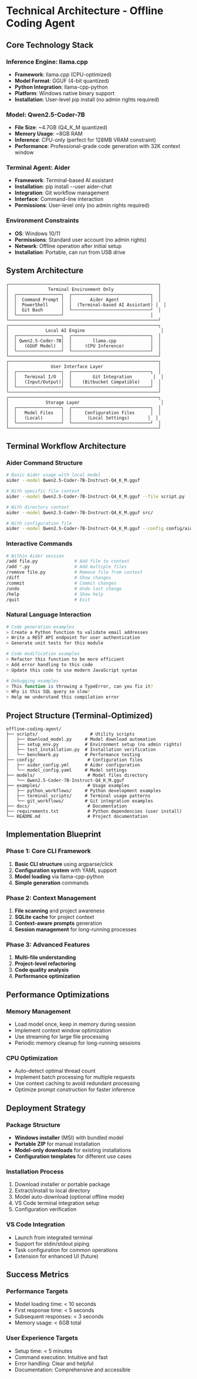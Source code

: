 # Technical Architecture - Offline Coding Agent

## Core Technology Stack

### Inference Engine: llama.cpp
- **Framework**: llama.cpp (CPU-optimized)
- **Model Format**: GGUF (4-bit quantized)
- **Python Integration**: llama-cpp-python
- **Platform**: Windows native binary support
- **Installation**: User-level pip install (no admin rights required)

### Model: Qwen2.5-Coder-7B
- **File Size**: ~4.7GB (Q4_K_M quantized)
- **Memory Usage**: ~8GB RAM
- **Inference**: CPU-only (perfect for 128MB VRAM constraint)
- **Performance**: Professional-grade code generation with 32K context window

### Terminal Agent: Aider
- **Framework**: Terminal-based AI assistant
- **Installation**: pip install --user aider-chat
- **Integration**: Git workflow management
- **Interface**: Command-line interaction
- **Permissions**: User-level only (no admin rights required)

### Environment Constraints
- **OS**: Windows 10/11
- **Permissions**: Standard user account (no admin rights)
- **Network**: Offline operation after initial setup
- **Installation**: Portable, can run from USB drive

## System Architecture

```
┌─────────────────────────────────────────────────────────┐
│               Terminal Environment Only                 │
│  ┌─────────────────┐  ┌──────────────────────────────┐  │
│  │  Command Prompt │  │       Aider Agent            │  │
│  │  PowerShell     │  │  (Terminal-based AI Assistant) │  │
│  │  Git Bash       │  └──────────────────────────────┘  │
│  └─────────────────┘                                 │
└─────────────────────────────────────────────────────────┘
┌─────────────────────────────────────────────────────────┐
│              Local AI Engine                             │
│  ┌─────────────────┐  ┌──────────────────────────────┐  │
│  │ Qwen2.5-Coder-7B│  │        llama.cpp             │  │
│  │   (GGUF Model)  │  │     (CPU Inference)          │  │
│  └─────────────────┘  └──────────────────────────────┘  │
└─────────────────────────────────────────────────────────┘
┌─────────────────────────────────────────────────────────┐
│                User Interface Layer                     │
│  ┌─────────────────┐  ┌──────────────────────────────┐  │
│  │   Terminal I/O  │  │        Git Integration        │  │
│  │   (Input/Output)│  │    (Bitbucket Compatible)    │  │
│  └─────────────────┘  └──────────────────────────────┘  │
└─────────────────────────────────────────────────────────┘
┌─────────────────────────────────────────────────────────┐
│              Storage Layer                               │
│  ┌─────────────────┐  ┌──────────────────────────────┐  │
│  │   Model Files   │  │     Configuration Files      │  │
│  │   (Local)       │  │      (Local Settings)       │  │
│  └─────────────────┘  └──────────────────────────────┘  │
└─────────────────────────────────────────────────────────┘
```

## Terminal Workflow Architecture

### Aider Command Structure
```bash
# Basic Aider usage with local model
aider --model Qwen2.5-Coder-7B-Instruct-Q4_K_M.gguf

# With specific file context
aider --model Qwen2.5-Coder-7B-Instruct-Q4_K_M.gguf --file script.py

# With directory context
aider --model Qwen2.5-Coder-7B-Instruct-Q4_K_M.gguf src/

# With configuration file
aider --model Qwen2.5-Coder-7B-Instruct-Q4_K_M.gguf --config config/aider_config.yml
```

### Interactive Commands
```bash
# Within Aider session
/add file.py              # Add file to context
/add *.py                 # Add multiple files
/remove file.py           # Remove file from context
/diff                     # Show changes
/commit                   # Commit changes
/undo                     # Undo last change
/help                     # Show help
/quit                     # Exit
```

### Natural Language Interaction
```bash
# Code generation examples
> Create a Python function to validate email addresses
> Write a REST API endpoint for user authentication
> Generate unit tests for this module

# Code modification examples
> Refactor this function to be more efficient
> Add error handling to this code
> Update this code to use modern JavaScript syntax

# Debugging examples
> This function is throwing a TypeError, can you fix it?
> Why is this SQL query so slow?
> Help me understand this compilation error
```

## Project Structure (Terminal-Optimized)

```
offline-coding-agent/
├── scripts/                    # Utility scripts
│   ├── download_model.py     # Model download automation
│   ├── setup_env.py          # Environment setup (no admin rights)
│   ├── test_installation.py  # Installation verification
│   └── benchmark.py          # Performance testing
├── config/                    # Configuration files
│   ├── aider_config.yml      # Aider configuration
│   └── model_config.yaml     # Model settings
├── models/                    # Model files directory
│   └── Qwen2.5-Coder-7B-Instruct-Q4_K_M.gguf
├── examples/                  # Usage examples
│   ├── python_workflows/     # Python development examples
│   ├── terminal_scripts/     # Terminal usage patterns
│   └── git_workflows/        # Git integration examples
├── docs/                      # Documentation
├── requirements.txt           # Python dependencies (user install)
└── README.md                  # Project documentation
```

## Implementation Blueprint

### Phase 1: Core CLI Framework
1. **Basic CLI structure** using argparse/click
2. **Configuration system** with YAML support
3. **Model loading** via llama-cpp-python
4. **Simple generation** commands

### Phase 2: Context Management
1. **File scanning** and project awareness
2. **SQLite cache** for project context
3. **Context-aware prompts** generation
4. **Session management** for long-running processes

### Phase 3: Advanced Features
1. **Multi-file understanding**
2. **Project-level refactoring**
3. **Code quality analysis**
4. **Performance optimization**

## Performance Optimizations

### Memory Management
- Load model once, keep in memory during session
- Implement context window optimization
- Use streaming for large file processing
- Periodic memory cleanup for long-running sessions

### CPU Optimization
- Auto-detect optimal thread count
- Implement batch processing for multiple requests
- Use context caching to avoid redundant processing
- Optimize prompt construction for faster inference

## Deployment Strategy

### Package Structure
- **Windows installer** (MSI) with bundled model
- **Portable ZIP** for manual installation
- **Model-only downloads** for existing installations
- **Configuration templates** for different use cases

### Installation Process
1. Download installer or portable package
2. Extract/install to local directory
3. Model auto-download (optional offline mode)
4. VS Code terminal integration setup
5. Configuration verification

### VS Code Integration
- Launch from integrated terminal
- Support for stdin/stdout piping
- Task configuration for common operations
- Extension for enhanced UI (future)

## Success Metrics

### Performance Targets
- Model loading time: < 10 seconds
- First response time: < 5 seconds
- Subsequent responses: < 3 seconds
- Memory usage: < 6GB total

### User Experience Targets
- Setup time: < 5 minutes
- Command execution: Intuitive and fast
- Error handling: Clear and helpful
- Documentation: Comprehensive and accessible